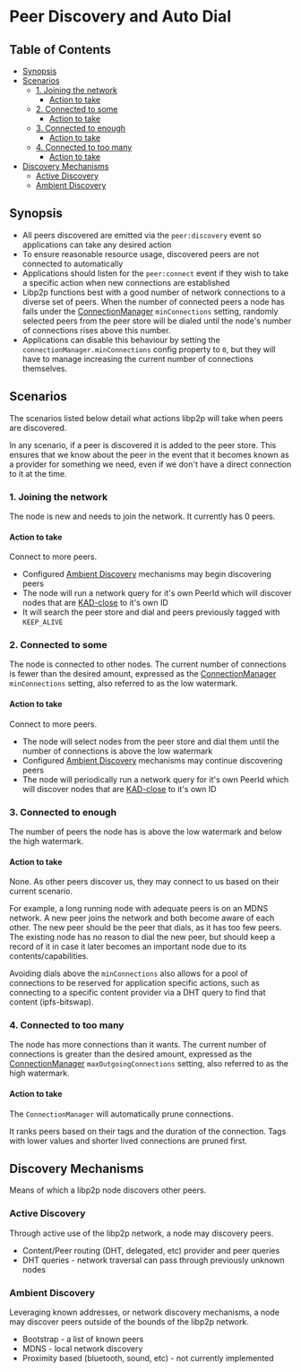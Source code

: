 # Peer Discovery and Auto Dial <!-- omit in toc -->

## Table of Contents <!-- omit in toc -->

- [Synopsis](#synopsis)
- [Scenarios](#scenarios)
  - [1. Joining the network](#1-joining-the-network)
    - [Action to take](#action-to-take)
  - [2. Connected to some](#2-connected-to-some)
    - [Action to take](#action-to-take-1)
  - [3. Connected to enough](#3-connected-to-enough)
    - [Action to take](#action-to-take-2)
  - [4. Connected to too many](#4-connected-to-too-many)
    - [Action to take](#action-to-take-3)
- [Discovery Mechanisms](#discovery-mechanisms)
  - [Active Discovery](#active-discovery)
  - [Ambient Discovery](#ambient-discovery)

## Synopsis

* All peers discovered are emitted via the `peer:discovery` event so applications can take any desired action
* To ensure reasonable resource usage, discovered peers are not connected to automatically
* Applications should listen for the `peer:connect` event if they wish to take a specific action when new connections are established
* Libp2p functions best with a good number of network connections to a diverse set of peers. When the number of connected peers a node has falls under the [ConnectionManager](https://github.com/libp2p/js-libp2p/blob/main/doc/CONFIGURATION.md#configuring-connection-manager) `minConnections` setting, randomly selected peers from the peer store will be dialed until the node's number of connections rises above this number.
* Applications can disable this behaviour by setting the `connectionManager.minConnections` config property to `0`, but they will have to manage increasing the current number of connections themselves.

## Scenarios

The scenarios listed below detail what actions libp2p will take when peers are discovered.

In any scenario, if a peer is discovered it is added to the peer store. This ensures that we know about the peer in the event that it becomes known as a provider for something we need, even if we don't have a direct connection to it at the time.

### 1. Joining the network

The node is new and needs to join the network. It currently has 0 peers.

#### Action to take

Connect to more peers.

* Configured [Ambient Discovery](#ambient-discovery) mechanisms may begin discovering peers
* The node will run a network query for it's own PeerId which will discover nodes that are [KAD-close](https://en.wikipedia.org/wiki/Kademlia) to it's own ID
* It will search the peer store and dial and peers previously tagged with `KEEP_ALIVE`

### 2. Connected to some

The node is connected to other nodes. The current number of connections is fewer than the desired amount, expressed as the [ConnectionManager](https://github.com/libp2p/js-libp2p/blob/main/doc/CONFIGURATION.md#configuring-connection-manager) `minConnections` setting, also referred to as the low watermark.

#### Action to take

Connect to more peers.

* The node will select nodes from the peer store and dial them until the number of connections is above the low watermark
* Configured [Ambient Discovery](#ambient-discovery) mechanisms may continue discovering peers
* The node will periodically run a network query for it's own PeerId which will discover nodes that are [KAD-close](https://en.wikipedia.org/wiki/Kademlia) to it's own ID

### 3. Connected to enough

The number of peers the node has is above the low watermark and below the high watermark.

#### Action to take

None. As other peers discover us, they may connect to us based on their current scenario.

For example, a long running node with adequate peers is on an MDNS network. A new peer joins the network and both become aware of each other. The new peer should be the peer that dials, as it has too few peers. The existing node has no reason to dial the new peer, but should keep a record of it in case it later becomes an important node due to its contents/capabilities.

Avoiding dials above the `minConnections` also allows for a pool of connections to be reserved for application specific actions, such as connecting to a specific content provider via a DHT query to find that content (ipfs-bitswap).

### 4. Connected to too many

The node has more connections than it wants. The current number of connections is greater than the desired amount, expressed as the [ConnectionManager](https://github.com/libp2p/js-libp2p/blob/main/doc/CONFIGURATION.md#configuring-connection-manager) `maxOutgoingConnections` setting, also referred to as the high watermark.

#### Action to take

The `ConnectionManager` will automatically prune connections.

It ranks peers based on their tags and the duration of the connection. Tags with lower values and shorter lived connections are pruned first.

## Discovery Mechanisms

Means of which a libp2p node discovers other peers.

### Active Discovery

Through active use of the libp2p network, a node may discovery peers.

* Content/Peer routing (DHT, delegated, etc) provider and peer queries
* DHT queries - network traversal can pass through previously unknown nodes

### Ambient Discovery

Leveraging known addresses, or network discovery mechanisms, a node may discover peers outside of the bounds of the libp2p network.

* Bootstrap - a list of known peers
* MDNS - local network discovery
* Proximity based (bluetooth, sound, etc) - not currently implemented
